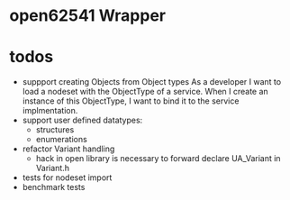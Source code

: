 # open62541 Wrapper

# todos

* suppport creating Objects from Object types
As a developer I want to load a nodeset with the ObjectType of a service.
When I create an instance of this ObjectType, I want to bind it to the service implmentation.
* support user defined datatypes:
  * structures
  * enumerations
* refactor Variant handling
  * hack in open library is necessary to forward declare UA_Variant in Variant.h
* tests for nodeset import
* benchmark tests

